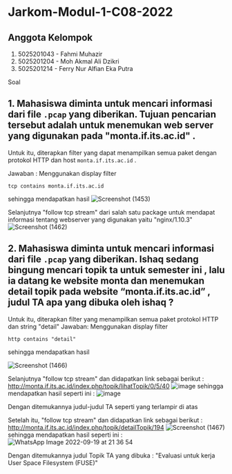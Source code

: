 # Jarkom-Modul-1-C08-2022

## Anggota Kelompok

1. 5025201043 - Fahmi Muhazir
2. 5025201204 - Moh Akmal Ali Dzikri
3. 5025201214 - Ferry Nur Alfian Eka Putra

Soal
## 1. Mahasiswa diminta untuk mencari informasi dari file `.pcap` yang diberikan. Tujuan pencarian tersebut adalah untuk menemukan web server yang digunakan pada "monta.if.its.ac.id" .

Untuk itu, diterapkan filter yang dapat menampilkan semua paket dengan protokol HTTP dan host `monta.if.its.ac.id` .

Jawaban : Menggunakan display filter 
```
tcp contains monta.if.its.ac.id
```
sehingga mendapatkan hasil 
![Screenshot (1453)](https://user-images.githubusercontent.com/103355300/192077689-a7373d83-69be-4f39-9cf6-e4d08d2e0de2.png)

Selanjutnya "follow tcp stream" dari salah satu package untuk mendapat informasi tentang webserver yang digunakan yaitu "nginx/1.10.3"
![Screenshot (1462)](https://user-images.githubusercontent.com/103355300/192078046-0c2ba108-d2f3-4c2a-b8ff-591c8eee1f4d.png)

## 2. Mahasiswa diminta untuk mencari informasi dari file `.pcap` yang diberikan. Ishaq sedang bingung mencari topik ta untuk semester ini , lalu ia datang ke website monta dan menemukan detail topik pada website “monta.if.its.ac.id” , judul TA apa yang dibuka oleh ishaq ?

Untuk itu, diterapkan filter yang menampilkan semua paket protokol HTTP dan string "detail"
Jawaban: Menggunakan display filter
```
http contains "detail"
```
sehingga mendapatkan hasil

![Screenshot (1466)](https://user-images.githubusercontent.com/103355300/192079244-d2c9e174-1190-4dd9-83e5-8e42a16f5413.png)

Selanjutnya "follow tcp stream" dan didapatkan link sebagai berikut : http://monta.if.its.ac.id/index.php/topik/lihatTopik/0/5/40
![image](https://user-images.githubusercontent.com/89815856/192083608-550f8e97-ba65-4217-8d05-6848b15500e8.png)
sehingga mendapatkan hasil seperti ini :
![image](https://user-images.githubusercontent.com/89815856/192083573-74102eb3-bcfe-49c2-b4c4-439b42addde1.png)

Dengan ditemukannya judul-judul TA seperti yang terlampir di atas

Setelah itu, "follow tcp stream" dan didapatkan link sebagai berikut : http://monta.if.its.ac.id/index.php/topik/detailTopik/194 
![Screenshot (1467)](https://user-images.githubusercontent.com/103355300/192079405-d04102fe-1edf-4bdd-a932-bc4aa3a6190f.png)
sehingga mendapatkan hasil seperti ini :
![WhatsApp Image 2022-09-19 at 21 36 54](https://user-images.githubusercontent.com/103355300/192079579-ec03d9f7-2572-4b4e-b977-094ce96db436.jpeg)

Dengan ditemukannya judul Topik TA yang dibuka : "Evaluasi untuk kerja User Space Filesystem (FUSE)"
